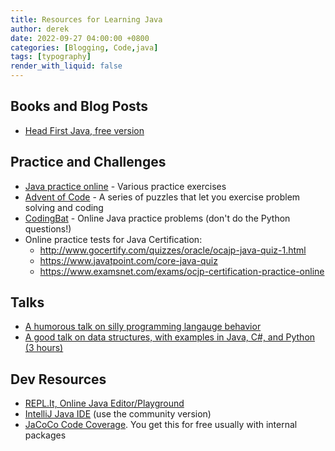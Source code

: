 ```yaml
---
title: Resources for Learning Java
author: derek
date: 2022-09-27 04:00:00 +0800
categories: [Blogging, Code,java]
tags: [typography]
render_with_liquid: false
---
```


<h2>Books and Blog Posts</h2>

<ul>
  <li><a href="https://www.rcsdk12.org/cms/lib/NY01001156/Centricity/Domain/4951/Head_First_Java_Second_Edition.pdf">Head First Java, free version</a>
  </li>
</ul>

<h2>Practice and Challenges</h2>

<ul>
  <li><a href="https://codingbat.com/java">Java practice online</a> - Various practice exercises</li>
  <li><a href="https://adventofcode.com/">Advent of Code</a> - A series of puzzles that let you exercise problem solving and coding</li>
  <li><a href="https://codingbat.com/java" >CodingBat</a> - Online Java practice problems (don't do the Python questions!)</li>
  <li>Online practice tests for Java Certification:
    <ul>
      <li><a href="http://www.gocertify.com/quizzes/oracle/ocajp-java-quiz-1.html" >http://www.gocertify.com/quizzes/oracle/ocajp-java-quiz-1.html</a></li>
      <li><a href="https://www.javatpoint.com/core-java-quiz" >https://www.javatpoint.com/core-java-quiz</a></li>
      <li><a href="https://www.examsnet.com/exams/ocjp-certification-practice-online" >https://www.examsnet.com/exams/ocjp-certification-practice-online</a></li>
    </ul>
  </li>
</ul>

<h2>Talks</h2>

<ul>
  <li><a href="https://www.destroyallsoftware.com/talks/wat" >A humorous talk on silly programming langauge behavior</a></li>
  <li><a href="https://www.youtube.com/watch?v=zg9ih6SVACc" >A good talk on data structures, with examples in Java, C#, and Python (3 hours)</a></li>
</ul>

<h2>Dev Resources</h2>

<ul>
  <li><a href="https://replit.com/" >REPL.It, Online Java Editor/Playground</a></li>
  <li><a href="https://www.jetbrains.com/idea/" >IntelliJ Java IDE</a> (use the community version)</li>
  <li><a href="https://www.eclemma.org/jacoco/" >JaCoCo Code Coverage</a>. You get this for free usually with internal packages</li>
</ul>
